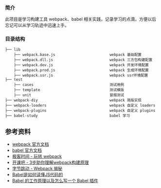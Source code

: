 ### 简介

此项目是学习构建工具 webpack、babel 相关实践，记录学习的点滴，方便以后忘记可以从学习轨迹中迅速上手。

### 目录结构

```
├── lib
    ├── webpack.base.js                         webpack 基础配置
    ├── webpack.dll.js                          webpack 三方包构建配置          
    ├── webpack.dev.js                          webpack 开发环境配置
    ├── webpack.prod.js                         webpack 生成环境配置
    ├── webpack.ssr.js                          webpack ssr环境配置
├── test
    ├── cases                                   测试用例
    ├── template                                测试模版          
    ├── unit                                    冒烟测试
├── webpack-diy                                 webpack 简版实现
├── webpack-loaders                             webpack 自定义 loaders
├── webpack-plugins                             webpack 自定义 plugins
├── babel-study                                 babel 学习

```

## 参考资料

- [webpack 官方文档](https://webpack.js.org/)
- [babel 官方文档](https://babeljs.io/)
- [极客时间 - 玩转 webpack](https://time.geekbang.org/course/intro/100028901)
- [开课吧 - 3步助你理解webpack构建原理](https://learn.kaikeba.com/catalog/211875)
- [字节跳动 - Webpack 揭秘](https://juejin.im/post/6844903685407916039)
- [Babel是如何读懂JS代码的](https://zhuanlan.zhihu.com/p/27289600)
- [Babel 的工作原理以及怎么写一个 Babel 插件](https://cloud.tencent.com/developer/article/1520124)
